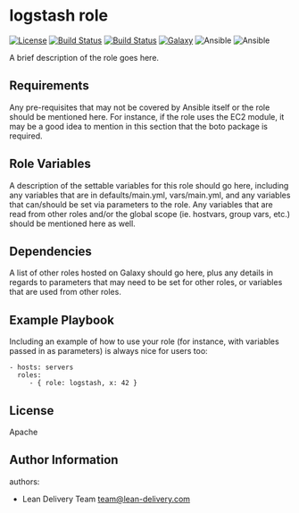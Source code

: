 logstash role
=========
[![License](https://img.shields.io/badge/license-Apache-green.svg?style=flat)](https://raw.githubusercontent.com/lean-delivery/ansible-role-logstash/master/LICENSE)
[![Build Status](https://travis-ci.org/lean-delivery/ansible-role-logstash.svg?branch=master)](https://travis-ci.org/lean-delivery/ansible-role-logstash)
[![Build Status](https://gitlab.com/lean-delivery/ansible-role-logstash/badges/master/build.svg)](https://gitlab.com/lean-delivery/ansible-role-logstash)
[![Galaxy](https://img.shields.io/badge/galaxy-lean__delivery.logstash-blue.svg)](https://galaxy.ansible.com/lean_delivery/logstash)
![Ansible](https://img.shields.io/ansible/role/d/role_id.svg)
![Ansible](https://img.shields.io/badge/dynamic/json.svg?label=min_ansible_version&url=https%3A%2F%2Fgalaxy.ansible.com%2Fapi%2Fv1%2Froles%2Frole_id%2F&query=$.min_ansible_version)

A brief description of the role goes here.

Requirements
------------

Any pre-requisites that may not be covered by Ansible itself or the role should
be mentioned here. For instance, if the role uses the EC2 module, it may be a
good idea to mention in this section that the boto package is required.

Role Variables
--------------

A description of the settable variables for this role should go here, including
any variables that are in defaults/main.yml, vars/main.yml, and any variables
that can/should be set via parameters to the role. Any variables that are read
from other roles and/or the global scope (ie. hostvars, group vars, etc.) should
be mentioned here as well.

Dependencies
------------

A list of other roles hosted on Galaxy should go here, plus any details in
regards to parameters that may need to be set for other roles, or variables that
are used from other roles.

Example Playbook
----------------

Including an example of how to use your role (for instance, with variables
passed in as parameters) is always nice for users too:

    - hosts: servers
      roles:
         - { role: logstash, x: 42 }

License
-------
Apache

Author Information
------------------

authors:
  - Lean Delivery Team <team@lean-delivery.com>
